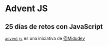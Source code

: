 # Advent JS

## 25 días de retos con JavaScript

[`adventjs`](https://adventjs.dev/) es una iniciativa de [@Midudev](https://midu.dev/)

